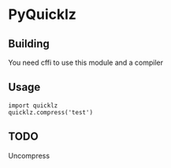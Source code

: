 PyQuicklz
=========

Building
--------
You need cffi to use this module and a compiler

Usage
-----

    import quicklz
    quicklz.compress('test')
    
TODO
----
Uncompress
